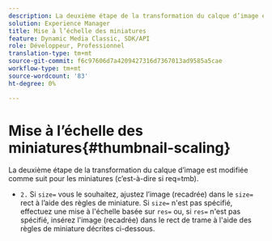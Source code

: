 ```yaml
---
description: La deuxième étape de la transformation du calque d’image est modifiée comme suit pour les miniatures (c’est-à-dire si req=tmb).
solution: Experience Manager
title: Mise à l’échelle des miniatures
feature: Dynamic Media Classic, SDK/API
role: Développeur, Professionnel
translation-type: tm+mt
source-git-commit: f6c97606d7a4209427316d7367013ad9585a5cae
workflow-type: tm+mt
source-wordcount: '83'
ht-degree: 0%

---
```



# Mise à l’échelle des miniatures{#thumbnail-scaling}

La deuxième étape de la transformation du calque d’image est modifiée comme suit pour les miniatures (c’est-à-dire si req=tmb).

* `2.` Si  `size=` vous le souhaitez, ajustez l’image (recadrée) dans le  `size=` rect à l’aide des règles de miniature. Si `size=` n&#39;est pas spécifié, effectuez une mise à l&#39;échelle basée sur `res=` ou, si `res=` n&#39;est pas spécifié, insérez l&#39;image (recadrée) dans le rect de trame à l&#39;aide des règles de miniature décrites ci-dessous.

